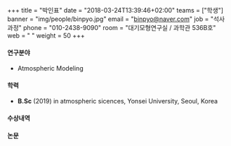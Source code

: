 +++
title = "박인표"
date = "2018-03-24T13:39:46+02:00"
teams = ["학생"]
banner = "img/people/binpyo.jpg"
email = "binpyo@naver.com"
job = "석사과정"
phone = "010-2438-9090"
room = "대기모형연구실 / 과학관 536B호"
web = " "
weight = 50
+++

#### 연구분야
+ Atmospheric Modeling

#### 학력
+ **B.Sc** (2019) in atmospheric sicences, Yonsei University, Seoul, Korea

#### 수상내역

#### 논문
